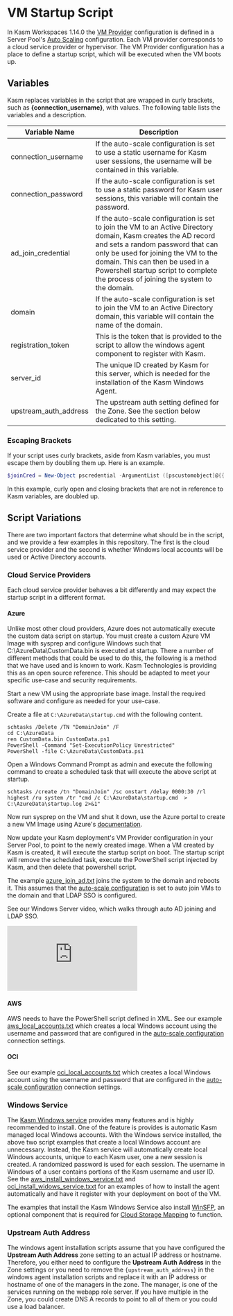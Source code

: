 # VM Startup Script
In Kasm Workspaces 1.14.0 the [VM Provider](https://www.kasmweb.com/docs/latest/guide/compute/pools.html#vm-provider-configs) configuration is defined in a Server Pool's [Auto Scaling](https://www.kasmweb.com/docs/latest/guide/compute/pools.html#autoscale-configurations) configuration. Each VM provider corresponds to a cloud service provider or hypervisor. The VM Provider configuration has a place to define a startup script, which will be executed when the VM boots up. 

## Variables

Kasm replaces variables in the script that are wrapped in curly brackets, such as **{connection_username}**, with values. The following table lists the variables and a description.

| Variable Name         | Description                                                                                                                                                                                                                                                                                                          |
|-----------------------|----------------------------------------------------------------------------------------------------------------------------------------------------------------------------------------------------------------------------------------------------------------------------------------------------------------------|
| connection_username   | If the auto-scale configuration is set to use a static username for Kasm user sessions, the username will be contained in this variable.                                                                                                                                                                             |
| connection_password   | If the auto-scale configuration is set to use a static password for Kasm user sessions, this variable will contain the password.                                                                                                                                                                                     |
| ad_join_credential    | If the auto-scale configuration is set to join the VM to an Active Directory domain, Kasm creates the AD record and sets a random password that can only be used for joining the VM to the domain. This can then be used in a Powershell startup script to complete the process of joining the system to the domain. |
| domain                | If the auto-scale configuration is set to join the VM to an Active Directory domain, this variable will contain the name of the domain.                                                                                                                                                                              |
| registration_token    | This is the token that is provided to the script to allow the windows agent component to register with Kasm.                                                                                                                                                                                                         |
| server_id             | The unique ID created by Kasm for this server, which is needed for the installation of the Kasm Windows Agent.                                                                                                                                                                                                       |
| upstream_auth_address | The upstream auth setting defined for the Zone. See the section below dedicated to this setting.                                                                                                                                                                                                                     |

### Escaping Brackets
If your script uses curly brackets, aside from Kasm variables, you must escape them by doubling them up. Here is an example.

```powershell
$joinCred = New-Object pscredential -ArgumentList ([pscustomobject]@{{ UserName = $null; Password = (ConvertTo-SecureString -String '{ad_join_credential}' -AsPlainText -Force)[0] }})
```

In this example, curly open and closing brackets that are not in reference to Kasm variables, are doubled up.

## Script Variations

There are two important factors that determine what should be in the script, and we provide a few examples in this repository. The first is the cloud service provider and the second is whether Windows local accounts will be used or Active Directory accounts.

### Cloud Service Providers

Each cloud service provider behaves a bit differently and may expect the startup script in a different format.

#### Azure

Unlike most other cloud providers, Azure does not automatically execute the custom data script on startup. You must create a custom Azure VM Image with sysprep and configure Windows such that C:\AzureData\CustomData.bin is executed at startup. There a number of different methods that could be used to do this, the following is a method that we have used and is known to work. Kasm Technologies is providing this as an open source reference. This should be adapted to meet your specific use-case and security requirements.

Start a new VM using the appropriate base image. Install the required software and configure as needed for your use-case.

Create a file at `C:\AzureData\startup.cmd` with the following content.
```
schtasks /Delete /TN "DomainJoin" /F
cd C:\AzureData
ren CustomData.bin CustomData.ps1
PowerShell -Command "Set-ExecutionPolicy Unrestricted"
PowerShell -file C:\AzureData\CustomData.ps1
```

Open a Windows Command Prompt as admin and execute the following command to create a scheduled task that will execute the above script at startup.
```
schtasks /create /tn "DomainJoin" /sc onstart /delay 0000:30 /rl highest /ru system /tr "cmd /c C:\AzureData\startup.cmd  > C:\AzureData\startup.log 2>&1"
```

Now run sysprep on the VM and shut it down, use the Azure portal to create a new VM Image using Azure's [documentation](https://learn.microsoft.com/en-us/azure/virtual-machines/generalize#windows).

Now update your Kasm deployment's VM Provider configuration in your Server Pool, to point to the newly created image. When a VM created by Kasm is created, it will execute the startup script on boot. The startup script will remove the scheduled task, execute the PowerShell script injected by Kasm, and then delete that powershell script. 

The example [azure_join_ad.txt](./azure_join_ad.txt) joins the system to the domain and reboots it. This assumes that the [auto-scale configuration](https://www.kasmweb.com/docs/latest/guide/compute/pools.html#autoscale-configurations) is set to auto join VMs to the domain and that LDAP SSO is configured.

See our Windows Server video, which walks through auto AD joining and LDAP SSO.
<iframe src='https://www.youtube.com/embed/_WCee4-E4vA' frameborder='0' allowfullscreen></iframe>


#### AWS 
AWS needs to have the PowerShell script defined in XML. See our example [aws_local_accounts.txt](./aws_local_account.txt) which creates a local Windows account using the username and password that are configured in the [auto-scale configuration](https://www.kasmweb.com/docs/latest/guide/compute/pools.html#autoscale-configurations) connection settings. 

#### OCI
See our example [oci_local_accounts.txt](./oci_local_account.txt) which creates a local Windows account using the username and password that are configured in the [auto-scale configuration](https://www.kasmweb.com/docs/latest/guide/compute/pools.html#autoscale-configurations) connection settings. 

### Windows Service
The [Kasm Windows service](https://www.kasmweb.com/docs/latest/guide/windows/windows_service.html) provides many features and is highly recommended to install. One of the feature is provides is automatic Kasm managed local Windows accounts. With the Windows service installed, the above two script examples that create a local Windows account are unnecessary. Instead, the Kasm service will automatically create local Windows accounts, unique to each Kasm user, one a new session is created. A randomized password is used for each session. The username in Windows of a user contains portions of the Kasm username and user ID. See the [aws_install_windows_service.txt](./aws_install_windows_service.txt) and [oci_install_widows_service.txxt](./oci_install_windows_service.txt) for an examples of how to install the agent automatically and have it register with your deployment on boot of the VM.

The examples that install the Kasm Windows Service also install [WinSFP](https://github.com/winfsp/winfsp), an optional component that is required for [Cloud Storage Mapping](https://www.kasmweb.com/docs/latest/guide/storage_mappings.html) to function. 

### Upstream Auth Address
The windows agent installation scripts assume that you have configured the **Upstream Auth Address** zone setting to an actual IP address or hostname. Therefore, you either need to configure the **Upstream Auth Address** in the Zone settings or you need to remove the `{upstream_auth_address}` in the windows agent installation scripts and replace it with an IP address or hostname of one of the managers in the zone. The manager, is one of the services running on the webapp role server. If you have multiple in the Zone, you could create DNS A records to point to all of them or you could use a load balancer.